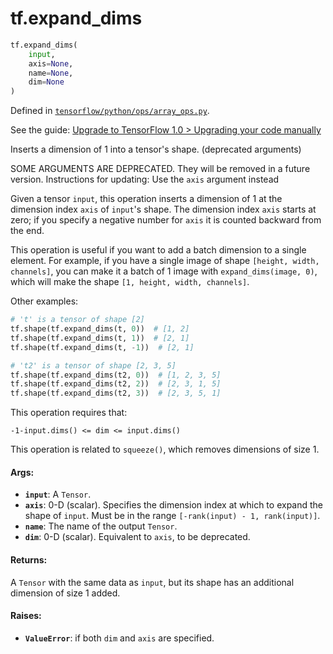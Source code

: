 <div itemscope itemtype="http://developers.google.com/ReferenceObject">
<meta itemprop="name" content="tf.expand_dims" />
<meta itemprop="path" content="Stable" />
</div>

# tf.expand_dims

``` python
tf.expand_dims(
    input,
    axis=None,
    name=None,
    dim=None
)
```



Defined in [`tensorflow/python/ops/array_ops.py`](https://www.tensorflow.org/code/tensorflow/python/ops/array_ops.py).

See the guide: [Upgrade to TensorFlow 1.0 > Upgrading your code manually](../../../api_guides/python/upgrade.md#Upgrading_your_code_manually)

Inserts a dimension of 1 into a tensor's shape. (deprecated arguments)

SOME ARGUMENTS ARE DEPRECATED. They will be removed in a future version.
Instructions for updating:
Use the `axis` argument instead

Given a tensor `input`, this operation inserts a dimension of 1 at the
dimension index `axis` of `input`'s shape. The dimension index `axis` starts
at zero; if you specify a negative number for `axis` it is counted backward
from the end.

This operation is useful if you want to add a batch dimension to a single
element. For example, if you have a single image of shape `[height, width,
channels]`, you can make it a batch of 1 image with `expand_dims(image, 0)`,
which will make the shape `[1, height, width, channels]`.

Other examples:

```python
# 't' is a tensor of shape [2]
tf.shape(tf.expand_dims(t, 0))  # [1, 2]
tf.shape(tf.expand_dims(t, 1))  # [2, 1]
tf.shape(tf.expand_dims(t, -1))  # [2, 1]

# 't2' is a tensor of shape [2, 3, 5]
tf.shape(tf.expand_dims(t2, 0))  # [1, 2, 3, 5]
tf.shape(tf.expand_dims(t2, 2))  # [2, 3, 1, 5]
tf.shape(tf.expand_dims(t2, 3))  # [2, 3, 5, 1]
```

This operation requires that:

`-1-input.dims() <= dim <= input.dims()`

This operation is related to `squeeze()`, which removes dimensions of
size 1.

#### Args:

* <b>`input`</b>: A `Tensor`.
* <b>`axis`</b>: 0-D (scalar). Specifies the dimension index at which to
    expand the shape of `input`. Must be in the range
    `[-rank(input) - 1, rank(input)]`.
* <b>`name`</b>: The name of the output `Tensor`.
* <b>`dim`</b>: 0-D (scalar). Equivalent to `axis`, to be deprecated.


#### Returns:

A `Tensor` with the same data as `input`, but its shape has an additional
dimension of size 1 added.


#### Raises:

* <b>`ValueError`</b>: if both `dim` and `axis` are specified.
